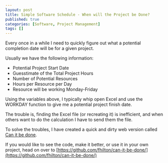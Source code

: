 ```yaml
---
layout: post
title: Simple Software Schedule - When will the Project be Done?
published: true
categories: [Software, Project Management]
tags: []
---
```


Every once in a while I need to quickly figure out what a potential completion date will be for a given project.

Usually we have the following information:
<ul>
	<li>Potential Project Start Date</li>
	<li>Guesstimate of the Total Project Hours</li>
	<li>Number of Potential Resources</li>
	<li>Hours per Resource per Day</li>
	<li>Resource will be working Monday-Friday</li>
</ul>

Using the variables above, I typically whip open Excel and use the WORKDAY function to give me a potential project finish date.

The trouble is, finding the Excel file (or recreating it) is inefficient, and when others want to do the calculation I have to send them the file. 

To solve the troubles, I have created a quick and dirty web version called [Can it be done](projects/canItBeDone/canItBeDone.html).

If you would like to see the code, make it better, or use it in your own project, head on over to [https://github.com/fhilton/can-it-be-done/](https://github.com/fhilton/can-it-be-done/)